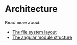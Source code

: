 # Architecture

Read more about:
* [The file system layout](file_system_layout.md)
* [The angular module structure](angular_module_structure.md)